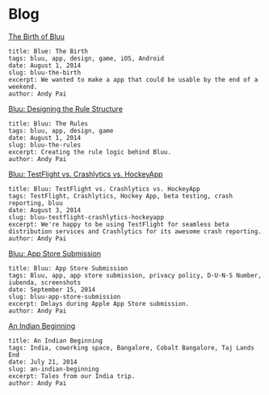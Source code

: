 # Blog

[The Birth of Bluu](the-birth-of-bluu.md)

```
title: Blue: The Birth
tags: bluu, app, design, game, iOS, Android
date: August 1, 2014
slug: bluu-the-birth
excerpt: We wanted to make a app that could be usable by the end of a weekend.
author: Andy Pai
```

[Bluu: Designing the Rule Structure](bluu-designing-the-rule-structure.md)

```
title: Bluu: The Rules
tags: bluu, app, design, game
date: August 1, 2014
slug: bluu-the-rules
excerpt: Creating the rule logic behind Bluu.
author: Andy Pai
```

[Bluu: TestFlight vs. Crashlytics vs. HockeyApp](bluu-testflight-crashlytics-hockeyapp.md)

```
title: Bluu: TestFlight vs. Crashlytics vs. HockeyApp
tags: TestFlight, Crashlytics, Hockey App, beta testing, crash reporting, bluu
date: August 3, 2014
slug: bluu-testflight-crashlytics-hockeyapp
excerpt: We're happy to be using TestFlight for seamless beta distribution services and Crashlytics for its awesome crash reporting.
author: Andy Pai
```

[Bluu: App Store Submission](bluu-app-store-submission.md)

```
title: Bluu: App Store Submission
tags: Bluu, app, app store submission, privacy policy, D-U-N-S Number, iubenda, screenshots
date: September 15, 2014
slug: bluu-app-store-submission
excerpt: Delays during Apple App Store submission.
author: Andy Pai
```

[An Indian Beginning](an-indian-beginning.md)

```
title: An Indian Beginning
tags: India, coworking space, Bangalore, Cobalt Bangalore, Taj Lands End
date: July 21, 2014
slug: an-indian-beginning
excerpt: Tales from our India trip.
author: Andy Pai
```
